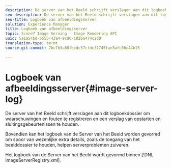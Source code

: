 ```yaml
---
description: De server van het Beeld schrijft verslagen aan dit logboekdossier om waarschuwingen en fouten te registreren en een verslag van opstarten en sluitingsgebeurtenissen te houden.
seo-description: De server van het Beeld schrijft verslagen aan dit logboekdossier om waarschuwingen en fouten te registreren en een verslag van opstarten en sluitingsgebeurtenissen te houden.
seo-title: Logboek van afbeeldingsserver
solution: Experience Manager
title: Logboek van afbeeldingsserver
topic: Scene7 Image Serving - Image Rendering API
uuid: 5a1a54bd-5553-43a4-9cd6-182ba474c2d0
translation-type: tm+mt
source-git-commit: 7bc7b3a86fbcdc57cfdc31745fae3afc06e44b15

---
```



# Logboek van afbeeldingsserver{#image-server-log}

De server van het Beeld schrijft verslagen aan dit logboekdossier om waarschuwingen en fouten te registreren en een verslag van opstarten en sluitingsgebeurtenissen te houden.

Bovendien kan het logboek van de Server van het Beeld worden gevormd om spoor van wezenlijke extra details, zoals de toegang van het beelddossier te houden, helpen serverproblemen zuiveren.

Het logboek van de Server van het Beeld wordt gevormd binnen [!DNL ImageServerRegistry.xml].
